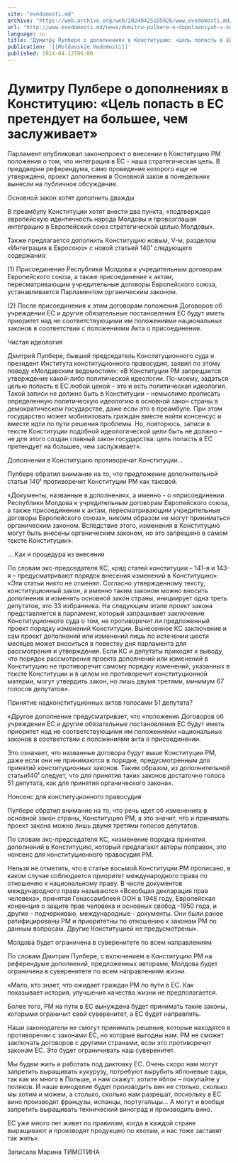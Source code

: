 ```yaml
---
site: "evedomosti.md"
archive: "https://web.archive.org/web/20240425105926/www.evedomosti.md/news/dumitru-pulbere-o-dopolneniyah-v-konstituciyu-cel-popast-v-e"
url: "http://www.evedomosti.md/news/dumitru-pulbere-o-dopolneniyah-v-konstituciyu-cel-popast-v-e"
language: ru
title: "Думитру Пулбере о дополнениях в Конституцию: «Цель попасть в ЕС претендует на большее, чем заслуживает»"
publication: '[[Moldavskie Vedomosti]]'
published: 2024-04-12T06:00
---
```


# Думитру Пулбере о дополнениях в Конституцию: «Цель попасть в ЕС претендует на большее, чем заслуживает»

Парламент опубликовал законопроект о внесении в Конституцию РМ положения о том, что интеграция в ЕС - наша стратегическая цель. В преддверии референдума, само проведение которого еще не утверждено, проект дополнения в Основной закон в понедельник вынесли на публичное обсуждение.

Основной закон хотят дополнить дважды

В преамбулу Конституции хотят внести два пункта, «подтверждая европейскую идентичность народа Молдовы и провозглашая интеграцию в Европейский союз стратегической целью Молдовы».

Также предлагается дополнить Конституцию новым, V-м, разделом «Интеграция в Евросоюз» с новой статьей 140¹ следующего содержания:

(1) Присоединение Республики Молдова к учредительным договорам Европейского союза, а также присоединение к актам, пересматривающим учредительные договоры Европейского союза, устанавливается Парламентом органическим законом.

(2) После присоединения к этим договорам положения Договоров об учреждении ЕС и другие обязательные постановления ЕС будут иметь приоритет над не соответствующими им положениями национальных законов в соответствии с положениями Акта о присоединении.

Чистая идеология

Дмитрий Пулбере, бывший председатель Конституционного суда и президент Института конституционного правосудия, заявил по этому поводу «Молдавским ведомостям»: «В Конституции РМ запрещается утверждение какой-либо политической идеологии. По-моему, задаться целью попасть в ЕС любой ценой – это и есть политическая идеология. Такой записи не должно быть в Конституции – немыслимо прописать определенную политическую идеологию в основной закон страны в демократическом государстве, даже если это в преамбуле. При этом государство может мобилизовать граждан вместе найти консенсус и вместе идти по пути решения проблемы. Но, повторюсь, записи в тексте Конституции подобной идеологической цели быть не должно – не для этого создан главный закон государства: цель попасть в ЕС претендует на большее, чем заслуживает».

Дополнения в Конституцию противоречат Конституции…

Пулбере обратил внимание на то, что предложение дополнительной статьи 140¹ противоречит Конституции РМ как таковой.

«Документы, названные в дополнениях, а именно - о «присоединении Республики Молдова к учредительным договорам Европейского союза, а также присоединении к актам, пересматривающим учредительные договоры Европейского союза», никоим образом не могут приниматься органическим законом. Вследствие этого, изменения в Конституцию могут быть внесены органическим законом, но это запрещено в самом тексте Конституции».

… Как и процедура из внесения

По словам экс-председателя КС, «ряд статей конституции – 141-я и 143-я – предусматривают порядок внесения изменений в Конституцию»: «Эти статьи никто не отменял. Согласно утвержденному тексту, конституционный закон, а именно таким законом можно вносить дополнения и изменять основной закон страны, инициирует одна треть депутатов, это 33 избранника. На следующем этапе проект закона представляется в парламент, который запрашивает заключение Конституционного суда о том, не противоречит ли предложенный проект порядку изменений Конституции. Вынесенное КС заключение и сам проект дополнений или изменений лишь по истечении шести месяцев может вноситься в повестку дня парламента для рассмотрения и утверждения. Если КС и депутаты приходят к выводу, что порядок рассмотрения проекта дополнений или изменений в Конституцию не противоречит самому порядку изменений, указанных в тексте Конституции и в целом не противоречит конституционной материи, могут утвердить закон, но лишь двумя третями, минимум 67 голосов депутатов».

Принятие надконституционных актов голосами 51 депутата?

«Другое дополнение предусматривает, что «положения Договоров об учреждении ЕС и другие обязательные постановления ЕС будут иметь приоритет над не соответствующими им положениями национальных законов в соответствии с положениями акта о присоединении.

Это означает, что названные договора будут выше Конституции РМ, даже если они не принимаются в порядке, предусмотренным для принятий конституционных законов. Таким образом, из дополнительной статьи140¹ следует, что для принятия таких законов достаточно голоса 51 депутата, как для принятия органического закона».

Нонсенс для конституционного правосудия

Пулбере обратил внимание на то, что речь идет об изменениях в основной закон страны, Конституцию РМ, а это значит, что и принимать проект закона можно лишь двумя третями голосов депутатов.

По словам экс-председателя КС, «изменение порядка принятия дополнений в Конституцию, который предлагают авторы поправок, это нонсенс для конституционного правосудия РМ.

Нельзя не отметить, что в статье восьмой Конституции РМ прописано, в каком случае соблюдается приоритет международного права по отношению к национальному праву. В числе документов международного права называются «Всеобщая декларация прав человека», принятая Генассамблеей ООН в 1948 году, Европейская конвенция о защите прав человека и основных свобод -1950 года, и другие - подчеркиваю, международные - документы. Они были ранее ратифицированы РМ и приоритетны по отношению к законам РМ по данным вопросам. Другие Конституцией не предусмотрены».

Молдова будет ограничена в суверенитете по всем направлениям

По словам Дмитрия Пулбере, с включением в Конституцию РМ на референдуме дополнений, предложенных авторами, Молдова будет ограничена в суверенитете по всем направлениям жизни.

«Мало, кто знает, что ожидает граждан РМ по пути в ЕС. Как показывает история, улучшения качества жизни не предполагается.

Более того, РМ на пути в ЕС вынуждена будет принимать такие законы, которыми ограничит свой суверенитет, а ЕС будет направлять.

Наши законодатели не смогут принимать решения, которые находятся в противоречии с законами ЕС, но которые выгодны нам. РМ не сможет заключать договоров с другими странами, если это противоречит законам ЕС. Это будет ограничивать наш суверенитет.

Мы будем жить и работать под диктовку ЕС. Очень скоро нам могут запретить выращивать кукурузу, потребуют вырубить яблоневые сады, так как их много в Польше, и нам скажут: хотите яблок – покупайте у поляков. И наше виноделие будет производить вин не столько, сколько мы хотим и можем, а столько, сколько нам разрешат, поскольку в ЕС вино производят французы, испанцы, португальцы... А могут и вообще запретить выращивать технический виноград и производить вино.

ЕС уже много лет живет по правилам, когда в каждой стране выращивают и производят продукцию по квотам, и нас тоже заставят так жить».

Записала Марина ТИМОТИНА